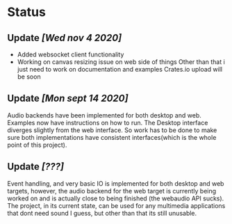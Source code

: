 # Status
## Update *[Wed nov 4 2020]* 
- Added websocket client functionality 
- Working on canvas resizing issue on web side of things 
Other than that i just need to work on documentation and examples
Crates.io upload will be soon  

## Update *[Mon sept 14 2020]*

Audio backends have been implemented for both desktop and web.
Examples now have instructions on how to run. 
The Desktop interface diverges slightly from the web interface. So work has to be done to make sure both implementations have consistent interfaces(which is the whole point of this project).

## Update *[???]*

Event handling, and very basic IO is implemented for both desktop and web targets, 
however, the audio backend for the web target is currently being worked on and is actually  close to being finished (the webaudio API sucks).  
The project, in its current state, can be used for any multimedia applications that dont need sound I guess, but other than that its still unusable.